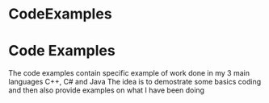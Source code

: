 # CodeExamples

<h1>Code Examples</h1>
The code examples contain specific example of work done in my 3 main languages C++, C# and Java
The idea is to demostrate some basics coding  and then also provide examples on what I have been doing
